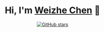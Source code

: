 <h1 align="center">Hi, I'm <a href="https://star-night-rain.github.io/">Weizhe Chen</a> 👋</h1> 

<p align="center">
  <a href="https://github.com/star-night-rain">
    <img src="https://img.shields.io/badge/dynamic/json?logo=github&label=GitHub%20Stars&style=for-the-badge&query=%24.stars&url=https://api.github-star-counter.workers.dev/user/star-night-rain" alt="GitHub stars">
  </a>
</p>

